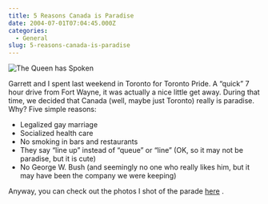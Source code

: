 ```yaml
---
title: 5 Reasons Canada is Paradise
date: 2004-07-01T07:04:45.000Z
categories:
  - General
slug: 5-reasons-canada-is-paradise
---
```

![The Queen has Spoken][1]

Garrett and I spent last weekend in Toronto for Toronto Pride. A “quick” 7 hour drive from Fort Wayne, it was actually a nice little get away. During that time, we decided that Canada (well, maybe just Toronto) really is paradise. Why? Five simple reasons:

<ul class="simple">
  <li>
    Legalized gay marriage
  </li>
  <li>
    Socialized health care
  </li>
  <li>
    No smoking in bars and restaurants
  </li>
  <li>
    They say “line up” instead of “queue” or “line” (<span class="caps">OK</span>, so it may not be paradise, but it is cute)
  </li>
  <li>
    No George W. Bush (and seemingly no one who really likes him, but it may have been the company we were keeping)
  </li>
</ul>

Anyway, you can check out the photos I shot of the parade [here][2] .



 [1]: http://yergler.net/blog/images/toronto_queen.jpg
 [2]: http://pixels.yergler.net/toronto_pride_2004
